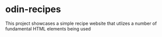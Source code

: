 # odin-recipes
This project showcases a simple recipe website that utlizes a number of 
fundamental HTML elements being used
